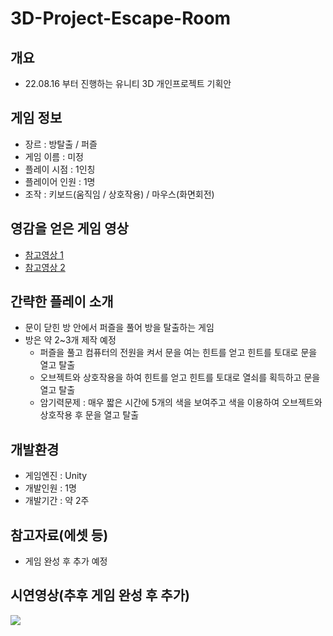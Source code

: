 # 3D-Project-Escape-Room

## 개요
- 22.08.16 부터 진행하는 유니티 3D 개인프로젝트 기획안

## 게임 정보
- 장르 : 방탈출 / 퍼즐
- 게임 이름 : 미정
- 플레이 시점 : 1인칭
- 플레이어 인원 : 1명
- 조작 : 키보드(움직임 / 상호작용) / 마우스(화면회전)

## 영감을 얻은 게임 영상
- [참고영상 1](https://www.youtube.com/watch?v=0iQiyl4zAig)
- [참고영상 2](https://www.youtube.com/watch?v=iTComurZdkM&t=72s)

## 간략한 플레이 소개
- 문이 닫힌 방 안에서 퍼즐을 풀어 방을 탈출하는 게임
- 방은 약 2~3개 제작 예정
  - 퍼즐을 풀고 컴퓨터의 전원을 켜서 문을 여는 힌트를 얻고 힌트를 토대로 문을 열고 탈출
  - 오브젝트와 상호작용을 하여 힌트를 얻고 힌트를 토대로 열쇠를 획득하고 문을 열고 탈출
  - 암기력문제 : 매우 짧은 시간에 5개의 색을 보여주고 색을 이용하여 오브젝트와 상호작용 후 문을 열고 탈출

## 개발환경
- 게임엔진 : Unity
- 개발인원 : 1명
- 개발기간 : 약 2주

## 참고자료(에셋 등)
- 게임 완성 후 추가 예정

## 시연영상(추후 게임 완성 후 추가)
<a href="https://www.youtube.com/watch?v=1qm9ZFYtkbI"><img src="https://img.shields.io/badge/Youtube-FF0000?style=for-the-badge&logo=Youtube&logoColor=white"></a>
